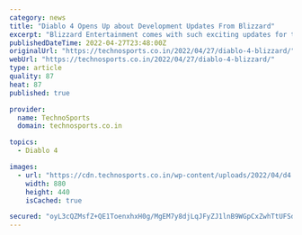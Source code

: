 ```yaml
---
category: news
title: "Diablo 4 Opens Up about Development Updates From Blizzard"
excerpt: "Blizzard Entertainment comes with such exciting updates for the fans of Diablo 4 based on the current status of the new update on the current development of Diablo 4. After the announcement all way ..."
publishedDateTime: 2022-04-27T23:48:00Z
originalUrl: "https://technosports.co.in/2022/04/27/diablo-4-blizzard/"
webUrl: "https://technosports.co.in/2022/04/27/diablo-4-blizzard/"
type: article
quality: 87
heat: 87
published: true

provider:
  name: TechnoSports
  domain: technosports.co.in

topics:
  - Diablo 4

images:
  - url: "https://cdn.technosports.co.in/wp-content/uploads/2022/04/d4.png"
    width: 880
    height: 440
    isCached: true

secured: "oyL3cQZMsfZ+QE1ToenxhxH0g/MgEM7y8djLqJFyZJ1lnB9WGpCxZwhTtUFSdYAd5UqBlrehRIKgDXgSP3SCrnmvlmfLxyskKF4bRy2AXxbgXp8T6Ajd9syyIVSxZ2i/5BQaEsi4DLmLMEcuMr5r3XDrhmvafSen/c4bSg8CFDUQutlv1Dv05AP77VZbuNbw3umJ8MLrk4sKu2PpnZwxMtJTf3v8WEy1brgPUmf1s/2PBbzEet5hasLKdfS4J/pVV1J9chQMbF83C8PWI8Y++tSjlfFpSLD25zA0oLEAcj13SEK5xQtys+ZNvaiRpLxq5pOa6uEbTTDtH4B4BQiHh0r06okyGrvk4PFo2uXToNg=;v+FXeP7V3yLW3an3VQjCtQ=="
---
```


